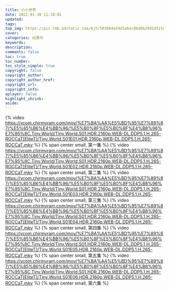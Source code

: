 ```yaml
---
title: 小小世界
date: 2022-01-30 11:10:01
updated:
tags: 
top_img: https://pic.rmb.bdstatic.com/bjh/5036b4a54d2e6ec8bd9b2992d5150dd5.jpeg
cover: 
categories: 纪录片
keywords:
description:
comments: false
toc: true
toc_number:
toc_style_simple: true
copyright: false
copyright_author:
copyright_author_href:
copyright_url:
copyright_info:
aplayer: false
highlight_shrink:
aside:
---
```

{% video https://vcom.chirmyram.com/mov/%E7%BA%AA%E5%BD%95%E7%89%87/%E5%85%B6%E4%BB%96/%E5%B0%8F%E5%B0%8F%E4%B8%96%E7%95%8C.Tiny.World/Tiny.World.S01.HDR.2160p.WEB-DL.DDP5.1.H.265-ROCCaT[EliteT]/Tiny.World.S01E01.HDR.2160p.WEB-DL.DDP5.1.H.265-ROCCaT.mkv %}
{% span center small, 第一集 %}
{% video https://vcom.chirmyram.com/mov/%E7%BA%AA%E5%BD%95%E7%89%87/%E5%85%B6%E4%BB%96/%E5%B0%8F%E5%B0%8F%E4%B8%96%E7%95%8C.Tiny.World/Tiny.World.S01.HDR.2160p.WEB-DL.DDP5.1.H.265-ROCCaT[EliteT]/Tiny.World.S01E02.HDR.2160p.WEB-DL.DDP5.1.H.265-ROCCaT.mkv %}
{% span center small, 第二集 %}
{% video https://vcom.chirmyram.com/mov/%E7%BA%AA%E5%BD%95%E7%89%87/%E5%85%B6%E4%BB%96/%E5%B0%8F%E5%B0%8F%E4%B8%96%E7%95%8C.Tiny.World/Tiny.World.S01.HDR.2160p.WEB-DL.DDP5.1.H.265-ROCCaT[EliteT]/Tiny.World.S01E03.HDR.2160p.WEB-DL.DDP5.1.H.265-ROCCaT.mkv %}
{% span center small, 第三集 %}
{% video https://vcom.chirmyram.com/mov/%E7%BA%AA%E5%BD%95%E7%89%87/%E5%85%B6%E4%BB%96/%E5%B0%8F%E5%B0%8F%E4%B8%96%E7%95%8C.Tiny.World/Tiny.World.S01.HDR.2160p.WEB-DL.DDP5.1.H.265-ROCCaT[EliteT]/Tiny.World.S01E04.HDR.2160p.WEB-DL.DDP5.1.H.265-ROCCaT.mkv %}
{% span center small, 第四集 %}
{% video https://vcom.chirmyram.com/mov/%E7%BA%AA%E5%BD%95%E7%89%87/%E5%85%B6%E4%BB%96/%E5%B0%8F%E5%B0%8F%E4%B8%96%E7%95%8C.Tiny.World/Tiny.World.S01.HDR.2160p.WEB-DL.DDP5.1.H.265-ROCCaT[EliteT]/Tiny.World.S01E05.HDR.2160p.WEB-DL.DDP5.1.H.265-ROCCaT.mkv %}
{% span center small, 第五集 %}
{% video https://vcom.chirmyram.com/mov/%E7%BA%AA%E5%BD%95%E7%89%87/%E5%85%B6%E4%BB%96/%E5%B0%8F%E5%B0%8F%E4%B8%96%E7%95%8C.Tiny.World/Tiny.World.S01.HDR.2160p.WEB-DL.DDP5.1.H.265-ROCCaT[EliteT]/Tiny.World.S01E06.HDR.2160p.WEB-DL.DDP5.1.H.265-ROCCaT.mkv %}
{% span center small, 第六集 %}
